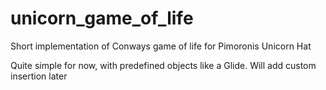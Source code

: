 unicorn_game_of_life
====================

Short implementation of Conways game of life for Pimoronis Unicorn Hat

Quite simple for now, with predefined objects like a Glide. Will add custom insertion later
